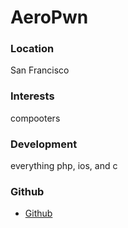 # AeroPwn

### Location

San Francisco

### Interests

compooters

### Development

everything php, ios, and c

### Github

- [Github](https://github.com/AeroPwn)
